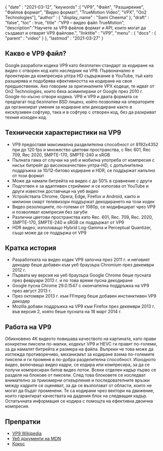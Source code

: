 {
  "date" : "2021-03-12",
  "keywords" :[ "VP9", "Файл", "Разширение", "Файлов формат", "Видео формат", "TrueMotion Video", "VPX", "On2 Technologies"],
  "author" : {
    "display_name" : "Sami Cheema"
},
  "draft" : "false",
  "toc" : true,
  "title" :"VP9 – видео файл TrueMotion",
  "description":"Научете за VP9 файлов формат и API, които могат да създават и отварят VP9 файлове.",
  "linktitle" : "VP9",
  "menu" : {
    "docs" : {
      "parent" : "video"
}
},
  "lastmod" : "2021-03-27"
}

## Какво е VP9 файл?

Google разработи кодека VP9 като безплатен стандарт за кодиране на видео с отворен код като наследник на VP8. Първоначално е проектиран да компресира ултра HD съдържание в YouTube, тъй като разширява и подобрява ефективността на кодиране на своя предшественик. Ако говорим за оригиналните VPX кодеци, те идват от On2 Technologies, които бяха асимилирани от Google през 2010 г. Google по-късно отвори кодека. VP8 и VP9 и двата формата се предлагат под безплатен BSD лиценз, който позволява на операторите да организират умения за кодиране или декодиране както в ексклузивен софтуер, така и в софтуер с отворен код, без да разкриват техния изходен код.

## Технически характеристики на VP9

* VP9 предоставя максимална разделителна способност от 8192x4352 при до 120 fps и множество цветови пространства, с Rec 601, Rec 709, Rec 2020, SMPTE-170, SMPTE-240 и sRGB
* Пълната гама от случаи на уеб и мобилна употреба от компресия с нисък битрейт до висококачествен ултра-HD, с допълнителна поддръжка за 10/12-битово кодиране и HDR, се поддържат напълно от този формат
* Може да намали битрейта на видео с до 50% в сравнение с други
* Подготвен е за адаптивен стрийминг и се използва от YouTube и други известни доставчици на уеб видео
* Устройствата Chrome, Opera, Edge, Firefox и Android, както и милиони смарт телевизори поддържат декодирането на този кодек
* Видео резолюциите, по-големи от 1080p, се модифицират чрез VP9 и позволяват компресия без загуби
* Различни цветови пространства като Rec. 601, Rec. 709, Rec. 2020, SMPTE-170, SMPTE-240 и sRGB се поддържат от VP9
* HDR видео, използващо Hybrid Log-Gamma и Perceptual Quantizer, също може да се поддържа от VP9


## Кратка история

* Разработката на видео кодек VP9 започна през 2011 г. и неговият декодер беше добавен към уеб браузъра Chromium през декември 2012 г.
* Първата му версия на уеб браузъра Google Chrome беше пусната през февруари 2013 г. и по това време пусна декодиране
* Google пусна Chrome 29.0.1547 с окончателна поддръжка на VP9 през август 2013 г.
* През октомври 2013 г. към FFmpeg беше добавен инстинктивен VP9 декодер
* Mozilla добави поддръжка на VP9 към Firefox през декември 2013 г. във версия 2, която беше пусната на 18 март 2014 г.
 

## Работа на VP9

Обикновено 4K видеото повишава качеството на картината, като прави конкретни пиксели по-малки, кодекът VP9 и HEVC ги правят по-големи, за да намалят битрейта и размера на файла. Въпреки че това може да изглежда противоречиво, механизмът за кодиране взема по-големите пиксели и ги променя в по-добра разделителна способност. Изходното видео, включващо видео кадри, се кодира или компресира, за да се получи компресиран битов видео поток. Всеки отделен кадър първо се разделя на блокове от пиксели. След това блоковете се изследват внимателно за триизмерни отхвърляния и последователните връзки между кадрите се оценяват, за да се възползват от области, които не могат да бъдат променени. Те са кодирани чрез вектори на движение, които гарантират качествата на дадения блок на следващия кадър. Остатъчната информация се кодира с помощта на ефективна двоична компресия.

## Препратки

* [VP9 Wikipedia](https://en.wikipedia.org/wiki/VP9)
* [Уеб документи на MDN](https://developer.mozilla.org/en-US/docs/Web/Media/Formats/Video_codecs#vp9)
* [Кокос](https://www.coconut.co/)

